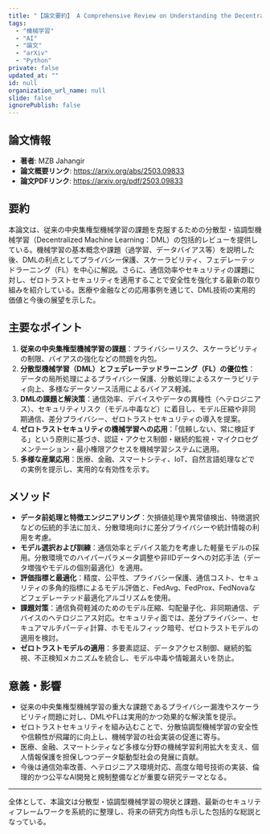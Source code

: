 ```yaml
---
title: "【論文要約】 A Comprehensive Review on Understanding the Decentralized and Collaborative Approach in Machine Learning"
tags:
  - "機械学習"
  - "AI"
  - "論文"
  - "arXiv"
  - "Python"
private: false
updated_at: ""
id: null
organization_url_name: null
slide: false
ignorePublish: false
---
```


## 論文情報

- **著者**: MZB Jahangir
- **論文概要リンク**: https://arxiv.org/abs/2503.09833
- **論文PDFリンク**: https://arxiv.org/pdf/2503.09833

## 要約

本論文は、従来の中央集権型機械学習の課題を克服するための分散型・協調型機械学習（Decentralized Machine Learning：DML）の包括的レビューを提供している。機械学習の基本概念や課題（過学習、データバイアス等）を説明した後、DMLの利点としてプライバシー保護、スケーラビリティ、フェデレーテッドラーニング（FL）を中心に解説。さらに、通信効率やセキュリティの課題に対し、ゼロトラストセキュリティを適用することで安全性を強化する最新の取り組みを紹介している。医療や金融などの応用事例を通じて、DML技術の実用的価値と今後の展望を示した。

## 主要なポイント

1. **従来の中央集権型機械学習の課題**：プライバシーリスク、スケーラビリティの制限、バイアスの強化などの問題を内包。
2. **分散型機械学習（DML）とフェデレーテッドラーニング（FL）の優位性**：データの局所処理によるプライバシー保護、分散処理によるスケーラビリティ向上、多様なデータソース活用によるバイアス軽減。
3. **DMLの課題と解決策**：通信効率、デバイスやデータの異種性（ヘテロジニアス）、セキュリティリスク（モデル中毒など）に着目し、モデル圧縮や非同期通信、差分プライバシー、ゼロトラストセキュリティの導入を提案。
4. **ゼロトラストセキュリティの機械学習への応用**：「信頼しない、常に検証する」という原則に基づき、認証・アクセス制御・継続的監視・マイクロセグメンテーション・最小権限アクセスを機械学習システムに適用。
5. **多様な産業応用**：医療、金融、スマートシティ、IoT、自然言語処理などでの実例を提示し、実用的な有効性を示す。


## メソッド

- **データ前処理と特徴エンジニアリング**：欠損値処理や異常値検出、特徴選択などの伝統的手法に加え、分散環境向けに差分プライバシーや統計情報の利用を考慮。
- **モデル選択および訓練**：通信効率とデバイス能力を考慮した軽量モデルの採用。分散環境でのハイパーパラメータ調整や非IIDデータへの対応手法（データ増強やモデルの個別最適化）を適用。
- **評価指標と最適化**：精度、公平性、プライバシー保護、通信コスト、セキュリティの多角的指標によるモデル評価と、FedAvg、FedProx、FedNovaなどフェデレーテッド最適化アルゴリズムを使用。
- **課題対策**：通信負荷軽減のためのモデル圧縮、勾配量子化、非同期通信、デバイスのヘテロジニアス対応。セキュリティ面では、差分プライバシー、セキュアマルチパーティ計算、ホモモルフィック暗号、ゼロトラストモデルの適用を検討。
- **ゼロトラストモデルの適用**：多要素認証、データアクセス制御、継続的監視、不正検知メカニズムを統合し、モデル中毒や情報漏えいを防止。

## 意義・影響

- 従来の中央集権型機械学習の重大な課題であるプライバシー漏洩やスケーラビリティ問題に対し、DMLやFLは実用的かつ効果的な解決策を提示。
- ゼロトラストセキュリティを組み込むことで、分散協調型機械学習の安全性や信頼性が飛躍的に向上し、機械学習の社会実装の促進に寄与。
- 医療、金融、スマートシティなど多様な分野の機械学習利用拡大を支え、個人情報保護を担保しつつデータ駆動型社会の発展に貢献。
- 今後は通信効率改善、ヘテロジニアス環境対応、高度な暗号技術の実装、倫理的かつ公平なAI開発と規制整備などが重要な研究テーマとなる。

---

全体として、本論文は分散型・協調型機械学習の現状と課題、最新のセキュリティフレームワークを系統的に整理し、将来の研究方向性も示した包括的な総説となっている。

